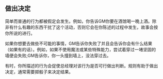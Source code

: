 ## 做出决定

​		简单而普通的行为都被假定会发生。例如，你告诉GM你要在酒馆喝一晚上酒。除非有什么有趣的东西干扰了这个活动，否则它会在你陈述的过程中发生，故事会按你所说的进行。

​		如果你想要去做些不可能的事情，GM告诉你失败了并且会告诉你会有什么结果（如果有的话）。例如，如果不使用魔法或某些特殊能力，尝试着穿过一堵坚固的墙便会失败;GM告诉你，你一头撞到墙上，没法穿过去。

​		有时，你所描述的行为会促使总经理对该行为是否可行做出判断。规则有助于做出决定，通常需要掷骰子来决定结果。